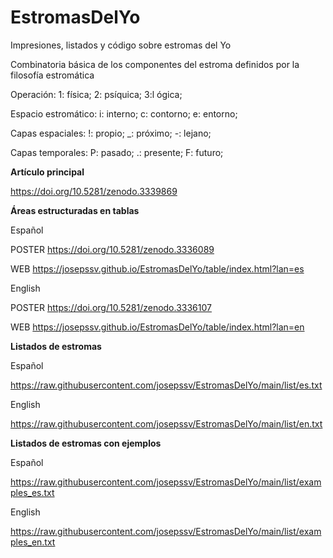 # EstromasDelYo
Impresiones, listados y código sobre estromas del Yo

Combinatoria básica de los componentes del estroma definidos por la filosofía estromática

Operación:  1: física; 2: psíquica; 3:l ógica; 

Espacio estromático: i: interno; c: contorno; e: entorno; 

Capas espaciales: !: propio; _: próximo; -: lejano; 

Capas temporales: P: pasado; .: presente; F: futuro;

**Artículo principal**

  https://doi.org/10.5281/zenodo.3339869


**Áreas estructuradas en tablas**

  Español
  
  POSTER https://doi.org/10.5281/zenodo.3336089
  
  WEB  https://josepssv.github.io/EstromasDelYo/table/index.html?lan=es
    
  English
  
  POSTER https://doi.org/10.5281/zenodo.3336107
  
  WEB https://josepssv.github.io/EstromasDelYo/table/index.html?lan=en  

**Listados de estromas**

  Español
  
  https://raw.githubusercontent.com/josepssv/EstromasDelYo/main/list/es.txt 
   
  English
  
  https://raw.githubusercontent.com/josepssv/EstromasDelYo/main/list/en.txt
    
 
 **Listados de estromas con ejemplos**
 
  Español
  
  https://raw.githubusercontent.com/josepssv/EstromasDelYo/main/list/examples_es.txt
  
  English
  
  https://raw.githubusercontent.com/josepssv/EstromasDelYo/main/list/examples_en.txt
  
  
  
       
       

